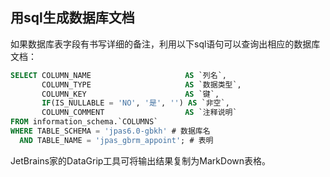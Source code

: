 ## 用sql生成数据库文档

如果数据库表字段有书写详细的备注，利用以下sql语句可以查询出相应的数据库文档：

```sql
SELECT COLUMN_NAME                     AS `列名`,
       COLUMN_TYPE                     AS `数据类型`,
       COLUMN_KEY                      AS `键`,
       IF(IS_NULLABLE = 'NO', '是', '') AS `非空`,
       COLUMN_COMMENT                  AS `注释说明`
FROM information_schema.`COLUMNS`
WHERE TABLE_SCHEMA = 'jpas6.0-gbkh' # 数据库名
  AND TABLE_NAME = 'jpas_gbrm_appoint'; # 表明
```

JetBrains家的DataGrip工具可将输出结果复制为MarkDown表格。

